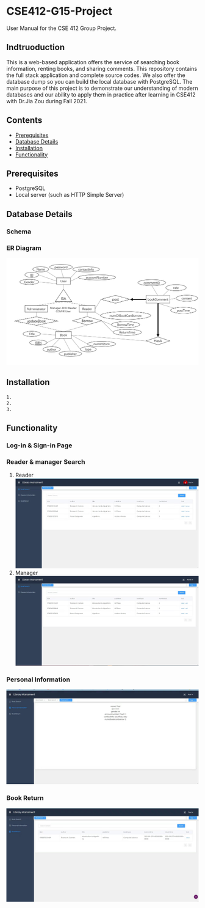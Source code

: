 # CSE412-G15-Project

User Manual for the CSE 412 Group Project.

## Indtruoduction

This is a web-based application offers the service of searching book information, renting books, and sharing comments. This repository contains the full stack application and complete source codes. We also offer the database dump so you can build the local database with PostgreSQL. The main purpose of this project is to demonstrate our understanding of modern databases and our ability to apply them in practice after learning in CSE412 with Dr.Jia Zou during Fall 2021.

## Contents

 - [Prerequisites](#Prerequisites)
 - [Database Details](#Database-Details)
 - [Installation](#Installation)
 - [Functionality](#Functionality)

## Prerequisites

 - PostgreSQL
 - Local server (such as HTTP Simple Server)

## Database Details

### Schema

### ER Diagram

![Alt text](./img/ER.png)

## Installation

    1.
    2.
    3.

## Functionality
### Log-in & Sign-in Page

### Reader & manager Search
1. Reader
![Alt text](./img/rsearch.jpg)
2. Manager
![Alt text](./img/msearch.jpg)

### Personal Information

![Alt text](./img/pinfo.jpg)

### Book Return

![Alt text](./img/return.jpg)
